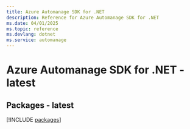 ```yaml
---
title: Azure Automanage SDK for .NET
description: Reference for Azure Automanage SDK for .NET
ms.date: 04/01/2025
ms.topic: reference
ms.devlang: dotnet
ms.service: automanage
---
```

# Azure Automanage SDK for .NET - latest
## Packages - latest
[!INCLUDE [packages](automanage-index.md)]